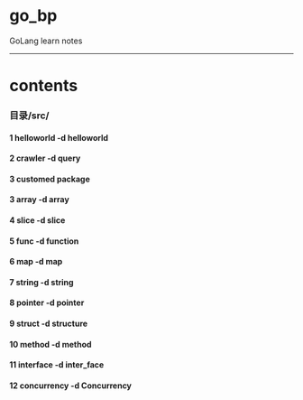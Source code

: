 # go_bp
GoLang learn notes

---
# contents
### 目录/src/
#### 1 helloworld -d helloworld
#### 2 crawler -d query
#### 3 customed package
#### 3 array -d array
#### 4 slice -d slice
#### 5 func -d function
#### 6 map -d map
#### 7 string -d string
#### 8 pointer -d pointer
#### 9 struct -d structure
#### 10 method -d method
#### 11 interface -d inter_face
#### 12 concurrency -d Concurrency
